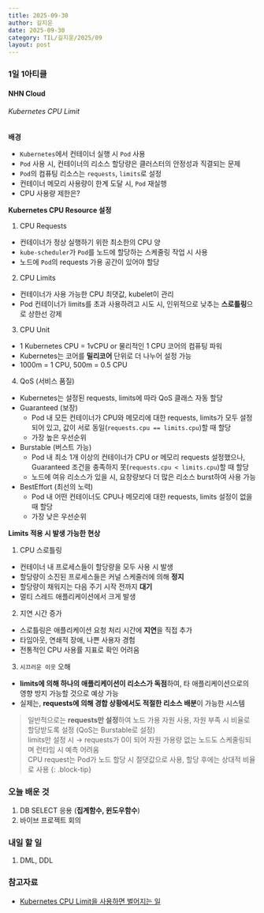 ```yaml
---
title: 2025-09-30
author: 길지운
date: 2025-09-30
category: TIL/길지운/2025/09
layout: post
---
```


### 1일 1아티클
#### NHN Cloud
###### Kubernetes CPU Limit
**배경**
- `Kubernetes`에서 컨테이너 실행 시 `Pod` 사용
- `Pod` 사용 시, 컨테이너의 리소스 할당량은 클러스터의 안정성과 직결되는 문제
- `Pod`의 컴퓨팅 리소스는 `requests`, `limits`로 설정
- 컨테이너 메모리 사용량이 한계 도달 시, `Pod` 재실행
- CPU 사용량 제한은?
  
**Kubernetes CPU Resource 설정**
1. CPU Requests
  - 컨테이너가 정상 실행하기 위한 최소한의 CPU 양
  - `kube-scheduler`가 `Pod`를 노드에 할당하는 스케줄링 작업 시 사용
  - 노드에 `Pod`의 requests 가용 공간이 있어야 할당
2. CPU Limits
  - 컨테이너가 사용 가능한 CPU 최댓값, kubelet이 관리
  - Pod 컨테이너가 limits를 초과 사용하려고 시도 시, 인위적으로 낮추는 **스로틀링**으로 상한선 강제
3. CPU Unit
  - 1 Kubernetes CPU = 1vCPU or 물리적인 1 CPU 코어의 컴퓨팅 파워
  - Kubernetes는 코어를 **밀리코어** 단위로 더 나누어 설정 가능
  - 1000m = 1 CPU, 500m = 0.5 CPU
4. QoS (서비스 품질)
  - Kubernetes는 설정된 requests, limits에 따라 QoS 클래스 자동 할당
  - Guaranteed (보장)
    - Pod 내 모든 컨테이너가 CPU와 메모리에 대한 requests, limits가 모두 설정되어 있고, 값이 서로 동일(`requests.cpu == limits.cpu`)할 때 할당
    - 가장 높은 우선순위
  - Burstable (버스트 가능)
    - Pod 내 최소 1개 이상의 컨테이너가 CPU or 메모리 requests 설정했으나, Guaranteed 조건을 충족하지 못(`requests.cpu < limits.cpu`)할 때 할당
    - 노드에 여유 리소스가 있을 시, 요창량보다 더 많은 리소스 burst하여 사용 가능
  - BestEffort (최선의 노력)
    - Pod 내 어떤 컨테이너도 CPU나 메모리에 대한 requests, limits 설정이 없을 때 할당
    - 가장 낮은 우선순위
  
**Limits 적용 시 발생 가능한 현상**
1. CPU 스로틀링
  - 컨테이너 내 프로세스들이 할당량을 모두 사용 시 발생
  - 할당량이 소진된 프로세스들은 커널 스케줄러에 의해 **정지**
  - 할당량이 채워지는 다음 주기 시작 전까지 **대기**
  - 멀티 스레드 애플리케이션에서 크게 발생
2. 지연 시간 증가
  - 스로틀링은 애플리케이션 요청 처리 시간에 **지연**을 직접 추가
  - 타임아웃, 연쇄적 장애, 나쁜 사용자 경험
  - 전통적인 CPU 사용률 지표로 확인 어려움
3. `시끄러운 이웃` 오해
  - **limits에 의해 하나의 애플리케이션이 리소스가 독점**하여, 타 애플리케이션으로의 영향 방지 가능할 것으로 예상 가능
  - 실제는, **requests에 의해 경합 상황에서도 적절한 리소스 배분**이 가능한 시스템
  
> 일반적으로는 **requests만 설정**하여 노드 가용 자원 사용, 자원 부족 시 비율로 할당받도록 설정 (QoS는 Burstable로 설정)  
> limits만 설정 시 → requests가 0이 되어 자원 가용량 없는 노드도 스케줄링되며 런타임 시 예측 어려움  
> CPU request는 Pod가 노드 할당 시 절댓값으로 사용, 할당 후에는 상대적 비율로 사용
{: .block-tip}
  
### 오늘 배운 것
1. DB SELECT 응용 (**집계함수, 윈도우함수**)
2. 바이브 프로젝트 회의
  
### 내일 할 일
1. DML, DDL
  
### 참고자료
- [Kubernetes CPU Limit을 사용하면 벌어지는 일](https://meetup.nhncloud.com/posts/395)